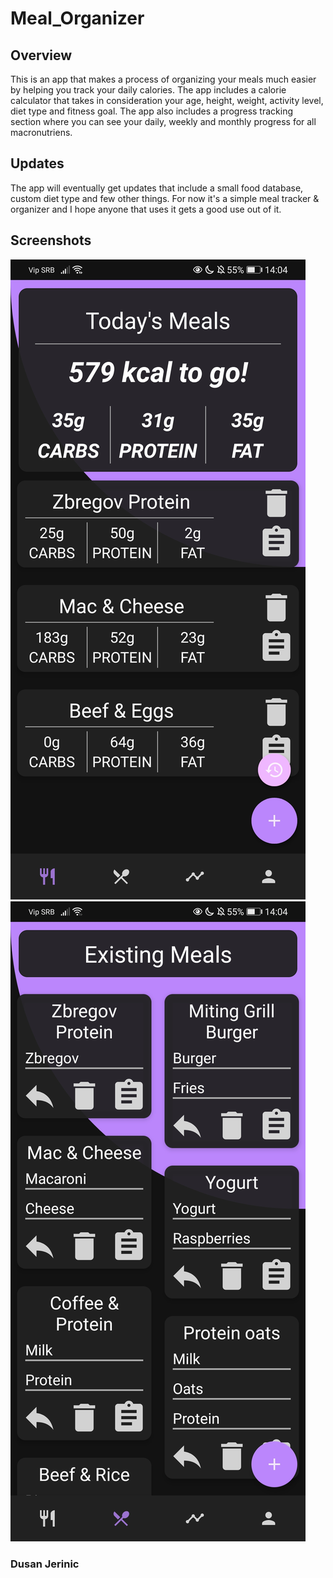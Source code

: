 # Meal_Organizer

## Overview
This is an app that makes a process of organizing your meals much easier by helping you track your daily calories.
The app includes a calorie calculator that takes in consideration your age, height, weight, activity level, diet type and fitness goal.
The app also includes a progress tracking section where you can see your daily, weekly and monthly progress for all macronutriens.

## Updates
The app will eventually get updates that include a small food database, custom diet type and few other things.
For now it's a simple meal tracker & organizer and I hope anyone that uses it gets a good use out of it.

## Screenshots
![Todays Meals](meal_planner_1.jpg)![Existing Meals](meal_planner_2.jpg)

### Dusan Jerinic

